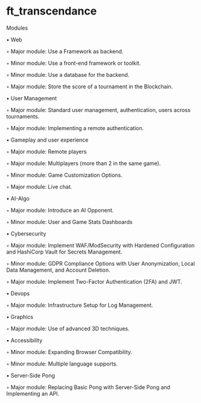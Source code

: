 # ft_transcendance


Modules

• Web

  ◦ Major module: Use a Framework as backend.
  
  ◦ Minor module: Use a front-end framework or toolkit.
  
  ◦ Minor module: Use a database for the backend.
  
  ◦ Major module: Store the score of a tournament in the Blockchain.

• User Management

  ◦ Major module: Standard user management, authentication, users across tournaments.

  ◦ Major module: Implementing a remote authentication.

• Gameplay and user experience

  ◦ Major module: Remote players

  ◦ Major module: Multiplayers (more than 2 in the same game).
  
  ◦ Minor module: Game Customization Options.
  
  ◦ Major module: Live chat.

• AI-Algo

  ◦ Major module: Introduce an AI Opponent.
  
  ◦ Minor module: User and Game Stats Dashboards
  
• Cybersecurity

  ◦ Major module: Implement WAF/ModSecurity with Hardened Configuration and HashiCorp Vault for Secrets Management.

  ◦ Minor module: GDPR Compliance Options with User Anonymization, Local Data Management, and Account Deletion.

  ◦ Major module: Implement Two-Factor Authentication (2FA) and JWT.

• Devops

  ◦ Major module: Infrastructure Setup for Log Management.

• Graphics

  ◦ Major module: Use of advanced 3D techniques.
  
• Accessibility
  
  ◦ Minor module: Expanding Browser Compatibility.
  
  ◦ Minor module: Multiple language supports.

• Server-Side Pong

  ◦ Major module: Replacing Basic Pong with Server-Side Pong and Implementing an API.
  
